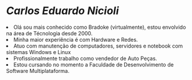 <H1><i>Carlos Eduardo Nicioli</i></H1>

<li>Olá sou mais conhecido como Bradoke (virtualmente), estou envolvido na área de Técnologia desde 2000.</li>
<li>Minha maior experiência é com Hardware e Redes.</li>
<li>Atuo com manutenção de computadores, servidores e notebook com sistemas Windows e Linux</li>
<li>Profissionalmente trabalho como vendedor de Auto Peças.</li>
<li>Estou cursando no momento a Faculdade de Desenvolvimento de Software Multiplataforma.</li>
          
          
